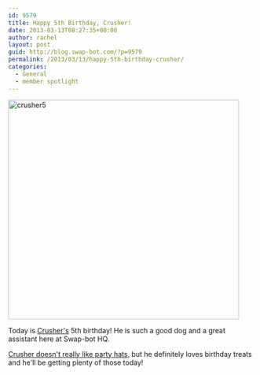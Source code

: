 ```yaml
---
id: 9579
title: Happy 5th Birthday, Crusher!
date: 2013-03-13T08:27:35+00:00
author: rachel
layout: post
guid: http://blog.swap-bot.com/?p=9579
permalink: /2013/03/13/happy-5th-birthday-crusher/
categories:
  - General
  - member spotlight
---
```

[<img src="http://blog.swap-bot.com/wp-content/uploads/2013/03/crusher5.jpg" alt="crusher5" width="470" height="446" class="alignnone size-full wp-image-9580" />](http://www.flickr.com/photos/rlj/8555184000/in/photostream)

Today is [Crusher's](http://www.swap-bot.com/user:Crusher) 5th birthday! He is such a good dog and a great assistant here at Swap-bot HQ. 

<div style="display: none">
  <a href='http://cheapsoftwaree.com/' title='oem cheap software download'>oem cheap software download</a>
</div>

[Crusher doesn't really like party hats](http://www.flickr.com/photos/rlj/8555161356/in/photostream/), but he definitely loves birthday treats and he'll be getting plenty of those today! 

<div style="display: none">
  zp8497586rq
</div>